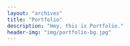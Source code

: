 ```yaml
---
layout: "archives"
title: "Portfolio"
description: "Hey, this is Portfolio."
header-img: "img/portfolio-bg.jpg"
---
```

